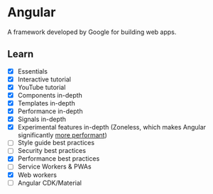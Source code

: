 # Angular

A framework developed by Google for building web apps.

## Learn

- [x] Essentials
- [x] Interactive tutorial
- [x] YouTube tutorial
- [x] Components in-depth
- [x] Templates in-depth
- [x] Performance in-depth
- [x] Signals in-depth
- [x] Experimental features in-depth (Zoneless, which makes Angular significantly [more performant](https://krausest.github.io/js-framework-benchmark/))
- [ ] Style guide best practices
- [ ] Security best practices
- [x] Performance best practices
- [ ] Service Workers & PWAs
- [x] Web workers
- [ ] Angular CDK/Material

